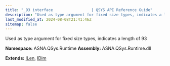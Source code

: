 ```yaml
---
title: "_93 interface                 | QSYS API Reference Guide"
description: "Used as type argument for fixed size types, indicates a length of 93  "
last_modified_at: 2024-08-08T21:41:46Z
sitemap: false
---
```


Used as type argument for fixed size types, indicates a length of 93 

**Namespace:** ASNA.QSys.Runtime
**Assembly:** ASNA.QSys.Runtime.dll

**Extends:** [ILen](/reference/runtime/qsys-runtime/i-len.html), [IDim](/reference/runtime/qsys-runtime/i-dim.html)
<br>
<br>
